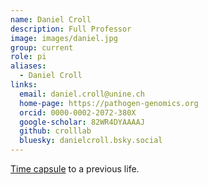 ```yaml
---
name: Daniel Croll
description: Full Professor
image: images/daniel.jpg
group: current
role: pi
aliases:
  - Daniel Croll
links:
  email: daniel.croll@unine.ch
  home-page: https://pathogen-genomics.org
  orcid: 0000-0002-2072-380X
  google-scholar: 82WR4DYAAAAJ
  github: crolllab
  bluesky: danielcroll.bsky.social
---
```



[Time capsule](https://pathogen-genomics.org/dani-on-tour/) to a previous life.